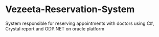 # Vezeeta-Reservation-System
System responsible for reserving appointments with doctors using C#, Crystal report and ODP.NET on oracle platform
